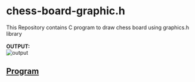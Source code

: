 # chess-board-graphic.h
This Repository contains C program to draw chess board using graphics.h library<br/><br/>
__OUTPUT:__ <br/>
![output](https://ajay-balava.github.io/chessboard/output_chess.png)

## [Program](https://github.com/Ajay-Balava/chessboard/blob/Chess-Board/chessboard.c)

